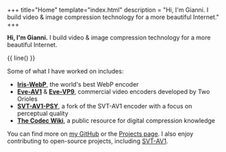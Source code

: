 +++
title="Home"
template="index.html"
description = "Hi, I'm Gianni. I build video & image compression technology for a more beautiful Internet."
+++

**Hi, I'm Gianni.** I build video & image compression technology for a more beautiful Internet.

{{ line() }}

Some of what I have worked on includes:

- [**Iris-WebP**](https://halide.cx/iris/), the world's best WebP encoder
- [**Eve-AV1**](https://www.twoorioles.com/eve-av1) & [**Eve-VP9**](https://www.twoorioles.com/eve-vp9), commercial video encoders developed by Two Orioles
- [**SVT-AV1-PSY**](https://svt-av1-psy.com/), a fork of the SVT-AV1 encoder with a focus on perceptual quality
- [**The Codec Wiki**](https://wiki.x266.mov/), a public resource for digital compression knowledge

You can find more on [my GitHub](https://github.com/gianni-rosato) or the [Projects page](/projects/). I also enjoy contributing to open-source projects, including [SVT-AV1](https://gitlab.com/AOMediaCodec/SVT-AV1/).
